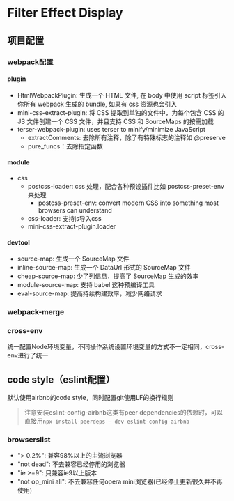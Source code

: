# Filter Effect Display

## 项目配置

### webpack配置

#### plugin

- HtmlWebpackPlugin: 生成一个 HTML 文件, 在 body 中使用 script 标签引入你所有 webpack 生成的 bundle, 如果有 css 资源也会引入
- mini-css-extract-plugin: 将 CSS 提取到单独的文件中，为每个包含 CSS 的 JS 文件创建一个 CSS 文件，并且支持 CSS 和 SourceMaps 的按需加载
- terser-webpack-plugin: uses terser to minify/minimize JavaScript
    - extractComments:  去除所有注释，除了有特殊标志的注释如 @preserve
    - pure_funcs：去除指定函数

#### module

- css
    - postcss-loader: css 处理，配合各种预设插件比如 postcss-preset-env 来处理
        - postcss-preset-env: convert modern CSS into something most browsers can understand
    - css-loader: 支持js导入css
    - mini-css-extract-plugin.loader

#### devtool

- source-map: 生成一个 SourceMap 文件
- inline-source-map: 生成一个 DataUrl 形式的 SourceMap 文件
- cheap-source-map: 少了列信息，提高了 SourceMap 生成的效率
- module-source-map: 支持 babel 这种预编译工具
- eval-source-map: 提高持续构建效率，减少网络请求

### webpack-merge

### cross-env

统一配置Node环境变量，不同操作系统设置环境变量的方式不一定相同，cross-env进行了统一

## code style（eslint配置）

默认使用airbnb的code style，同时配置git使用LF的换行规则

> 注意安装eslint-config-airbnb这类有peer dependencies的依赖时，可以直接用`npx install-peerdeps — dev eslint-config-airbnb`

### browserslist

- "> 0.2%": 兼容98%以上的主流浏览器
- "not dead": 不去兼容已经停用的浏览器
- "ie >=9": 只兼容ie9以上版本
- "not op_mini all": 不去兼容任何opera mini浏览器(已经停止更新很久并不再使用)
